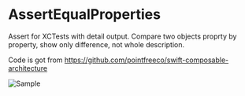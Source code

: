 # AssertEqualProperties

Assert for XCTests with detail output. Compare two objects proprty by property, show only difference, not whole description. 

Code is got from https://github.com/pointfreeco/swift-composable-architecture

![Sample](https://github.com/akaDuality/AssertEqualProperties/blob/main/SampleImage.png)
